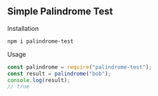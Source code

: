 ## Simple Palindrome Test

Installation
```
npm i palindrome-test
```

Usage 
```js
const palindrome = require("palindrome-test");
const result = palindrome("bob");
console.log(result);
// true
```
